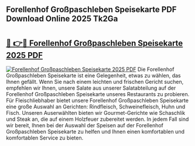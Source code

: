 ## Forellenhof Großpaschleben Speisekarte PDF Download Online 2025 Tk2Ga

# <h2><a href="http://gcb06q9.nevu.top/?p=Forellenhof+Gro%c3%9fpaschleben+Speisekarte">🔗 👉🔴 Forellenhof Großpaschleben Speisekarte 2025 PDF</a></h2>

[![Forellenhof Großpaschleben Speisekarte 2025 PDF](https://i.imgur.com/dBaPXMq.png)](http://gcb06q9.nevu.top/?p=Forellenhof+Gro%c3%9fpaschleben+Speisekarte)
Die Forellenhof Großpaschleben Speisekarte ist eine Gelegenheit, etwas zu wählen, das Ihnen gefällt. Wenn Sie nach einem leichten und frischen Gericht suchen, empfehlen wir Ihnen, unsere Salate aus unserer Salatabteilung auf der Forellenhof Großpaschleben Speisekarte unseres Restaurants zu probieren. Für Fleischliebhaber bietet unsere Forellenhof Großpaschleben Speisekarte eine große Auswahl an Gerichten: Rindfleisch, Schweinefleisch, Huhn und Fisch. Unseren Auserwählten bieten wir Gourmet-Gerichte wie Schaschlik und Steak an, die auf einem Holzfeuer zubereitet werden. In jedem Fall sind wir bereit, Ihnen bei der Auswahl der Speisen auf der Forellenhof Großpaschleben Speisekarte zu helfen und Ihnen einen komfortablen und komfortablen Service zu bieten.
